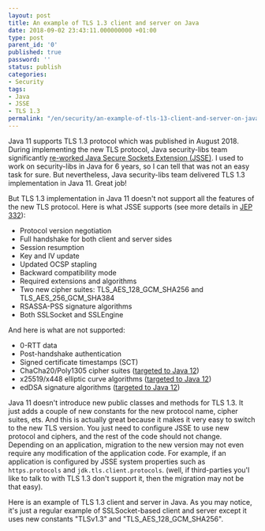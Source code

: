 ```yaml
---
layout: post
title: An example of TLS 1.3 client and server on Java
date: 2018-09-02 23:43:11.000000000 +01:00
type: post
parent_id: '0'
published: true
password: ''
status: publish
categories:
- Security
tags:
- Java
- JSSE
- TLS 1.3
permalink: "/en/security/an-example-of-tls-13-client-and-server-on-java.html"
---
```

Java 11 supports TLS 1.3 protocol which was published in August 2018. During implementing the new TLS protocol, Java security-libs team significantly [re-worked Java Secure Sockets Extension (JSSE)](https://bugs.openjdk.java.net/browse/JDK-8185576). I used to work on security-libs in Java for 6 years, so I can tell that was not an easy task for sure. But nevertheless, Java security-libs team delivered TLS 1.3 implementation in Java 11. Great job!

But TLS 1.3 implementation in Java 11 doesn't not support all the features of the new TLS protocol. Here is what JSSE supports (see more details in [JEP 332](http://openjdk.java.net/jeps/332)):

- Protocol version negotiation
- Full handshake for both client and server sides
- Session resumption
- Key and IV update
- Updated OCSP stapling
- Backward compatibility mode
- Required extensions and algorithms
- Two new cipher suites: TLS\_AES\_128\_GCM\_SHA256 and TLS\_AES\_256\_GCM\_SHA384
- RSASSA-PSS signature algorithms
- Both SSLSocket and SSLEngine

And here is what are not supported:

- 0-RTT data
- Post-handshake authentication
- Signed certificate timestamps (SCT)
- ChaCha20/Poly1305 cipher suites ([targeted to Java 12](https://bugs.openjdk.java.net/browse/JDK-8140466))
- x25519/x448 elliptic curve algorithms ([targeted to Java 12](https://bugs.openjdk.java.net/browse/JDK-8171279))
- edDSA signature algorithms ([targeted to Java 12](https://bugs.openjdk.java.net/browse/JDK-8166596))

Java 11 doesn't introduce new public classes and methods for TLS 1.3. It just adds a couple of new constants for the new protocol name, cipher suites, ets. And this is actually great because it makes it very easy to switch to the new TLS version. You just need to configure JSSE to use new protocol and ciphers, and the rest of the code should not change. Depending on an application, migration to the new version may not even require any modification of the application code. For example, if an application is configured by JSSE system properties such as `https.protocols`&nbsp;and `jdk.tls.client.protocols`. (well, if third-parties you'l like to talk to with TLS 1.3 don't support it, then the migration may not be that easy).

Here is an example of TLS 1.3 client and server in Java. As you may notice, it's just a regular example of SSLSocket-based client and server except it uses new constants "TLSv1.3" and "TLS\_AES\_128\_GCM\_SHA256".

<script src="https://gist.github.com/artem-smotrakov/bd14e4bde4d7238f7e5ab12c697a86a3.js"></script>

